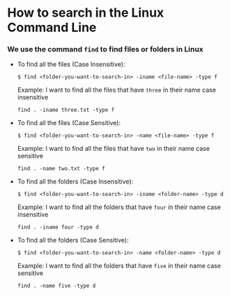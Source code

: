 # How to search in the Linux Command Line

### We use the command `find` to find files or folders in Linux

- To find all the files (Case Insensitive):

  ```
  $ find <folder-you-want-to-search-in> -iname <file-name> -type f
  ```

  Example: I want to find all the files that have `three` in their name case insensitive

  ```
  find . -iname three.txt -type f
  ```

- To find all the files (Case Sensitive):

  ```
  $ find <folder-you-want-to-search-in> -name <file-name> -type f
  ```

  Example: I want to find all the files that have `two` in their name case sensitive

  ```
  find . -name two.txt -type f
  ```

- To find all the folders (Case Insensitive):

  ```
  $ find <folder-you-want-to-search-in> -iname <folder-name> -type d
  ```

  Example: I want to find all the folders that have `four` in their name case insensitive

  ```
  find . -iname four -type d
  ```

- To find all the folders (Case Sensitive):

  ```
  $ find <folder-you-want-to-search-in> -name <folder-name> -type d
  ```

  Example: I want to find all the folders that have `five` in their name case sensitive

  ```
  find . -name five -type d
  ```
